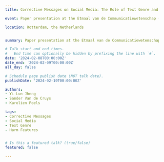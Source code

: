 ```yaml
---
title: Corrective Messages on Social Media: The Role of Text Genre and Harm Features

event: Paper presentation at the Etmaal van de Communicatiewetenschap (Etmaal 2024)

location: Rotterdam, the Netherlands


summary: Paper presentation at the Etmaal van de Communicatiewetenschap (Etmaal 2024)

# Talk start and end times.
#   End time can optionally be hidden by prefixing the line with `#`.
date: '2024-02-08T00:00:00Z'
date_end: '2024-02-09T00:00:00Z'
all_day: false

# Schedule page publish date (NOT talk date).
publishDate: '2024-02-10T00:00:00Z'

authors: 
- Yi-Lun Jheng
- Sander Van de Cruys
- Karolien Poels

tags:
- Corrective Messages
- Social Media
- Text Genre
- Harm Features


# Is this a featured talk? (true/false)
featured: false

---
```



